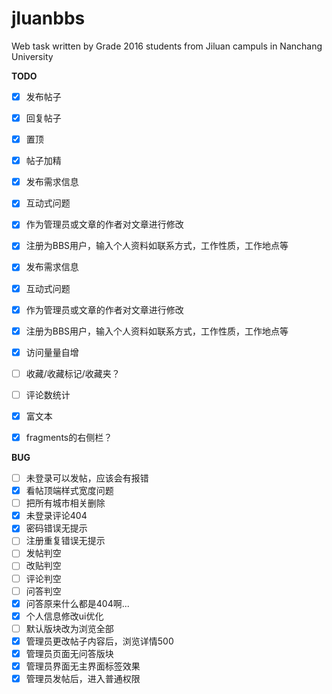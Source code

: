 # jluanbbs
Web task written by Grade 2016 students from Jiluan campuls in Nanchang University

**TODO**
* [x] 发布帖子
* [x] 回复帖子
* [x] 置顶
* [x] 帖子加精
* [x] 发布需求信息
* [x] 互动式问题
* [x] 作为管理员或文章的作者对文章进行修改
* [x] 注册为BBS用户，输入个人资料如联系方式，工作性质，工作地点等
* [x] 发布需求信息
* [x] 互动式问题
* [x] 作为管理员或文章的作者对文章进行修改
* [x] 注册为BBS用户，输入个人资料如联系方式，工作性质，工作地点等

* [x] 访问量量自增
* [ ] 收藏/收藏标记/收藏夹？
* [ ] 评论数统计
* [x] 富文本
* [x] fragments的右侧栏？

**BUG**
* [ ] 未登录可以发帖，应该会有报错
* [x] 看帖顶端样式宽度问题
* [ ] 把所有城市相关删除
* [x] 未登录评论404
* [x] 密码错误无提示
* [ ] 注册重复错误无提示
* [ ] 发帖判空
* [ ] 改贴判空
* [ ] 评论判空
* [ ] 问答判空
* [x] 问答原来什么都是404啊...
* [x] 个人信息修改ui优化
* [ ] 默认版块改为浏览全部
* [x] 管理员更改帖子内容后，浏览详情500
* [x] 管理员页面无问答版块
* [x] 管理员界面无主界面标签效果
* [x] 管理员发帖后，进入普通权限
